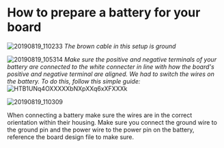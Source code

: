 How to prepare a battery for your board
=========================================
![20190819_110233](https://user-images.githubusercontent.com/52707386/63288356-54203280-c271-11e9-83fe-4e64694c0720.jpg)
*The brown cable in this setup is ground*
  
  
  
![20190819_105314](https://user-images.githubusercontent.com/52707386/63287986-76658080-c270-11e9-868f-2fd6761db1a0.jpg)
*Make sure the positive and negative terminals of your battery are connected to the white connecter in line with how the board's positive and negative terminal are aligned. We had to switch the wires on the battery. To do this, follow this simple guide:*
![HTB1UNq4OXXXXXbNXpXXq6xXFXXXk](https://user-images.githubusercontent.com/52707386/63536151-d86bf300-c4c7-11e9-90cb-e48126a350f5.jpg)


![20190819_110309](https://user-images.githubusercontent.com/52707386/63288360-55e9f600-c271-11e9-954d-1024d07e2489.jpg)

When connecting a battery make sure the wires are in the correct orientation within their housing. Make sure you connect the ground wire to the ground pin and the power wire to the power pin on the battery, reference the board design file to make sure.

